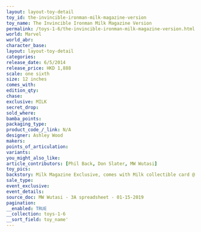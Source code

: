 ```yaml
---
layout: layout-toy-detail 
toy_id: the-invincible-ironman-milk-magazine-version
toy_name: The Invincible Ironman Milk Magazine Version
permalink: /toys-1-6/the-invincible-ironman-milk-magazine-version.html
world: Marvel
world_abr: 
character_base: 
layout: layout-toy-detail
categories: 
release_date: 6/5/2014
release_price: HKD 1,888 
scale: one sixth
size: 12 inches
comes_with: 
edition_qty: 
chase: 
exclusive: MILK
secret_drop: 
sold_where: 
bamba_points: 
packaging_type: 
product_code_/_link: N/A
designer: Ashley Wood
makers: 
points_of_articulation: 
variants: 
you_might_also_like: 
article_contributors: [Phil Back, Don Slater, MW Wutasi]
toy_pics: 
backstory: Milk Magazine Exclusive, comes with Milk collectible card @ www.milkcargo.com
sale_type: 
event_exclusive: 
event_details: 
source_doc: MW Wutasi - 3A spreadsheet - 01-15-2019
pagination: 
__enabled: TRUE
__collection: toys-1-6
__sort_field: toy_name'
---
```

